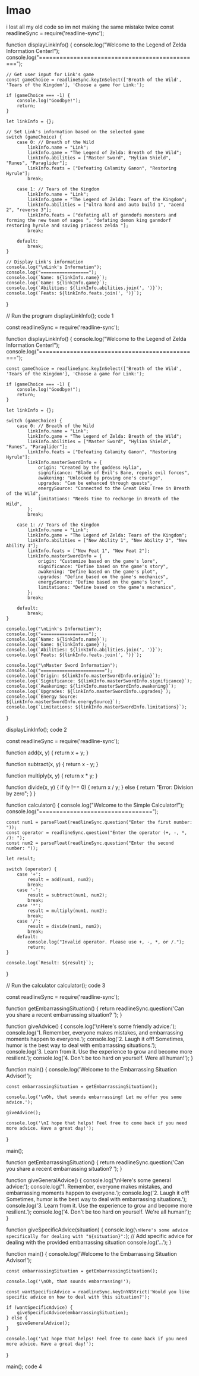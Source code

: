 # lmao
i lost all my old code so im not making the same mistake twice 
const readlineSync = require('readline-sync');

function displayLinkInfo() {
    console.log("Welcome to the Legend of Zelda Information Center!");
    console.log("===============================================");

    // Get user input for Link's game
    const gameChoice = readlineSync.keyInSelect(['Breath of the Wild', 'Tears of the Kingdom'], 'Choose a game for Link:');
    
    if (gameChoice === -1) {
        console.log("Goodbye!");
        return;
    }

    let linkInfo = {};

    // Set Link's information based on the selected game
    switch (gameChoice) {
        case 0: // Breath of the Wild
            linkInfo.name = "Link";
            linkInfo.game = "The Legend of Zelda: Breath of the Wild";
            linkInfo.abilities = ["Master Sword", "Hylian Shield", "Runes", "Paraglider"];
            linkInfo.feats = ["Defeating Calamity Ganon", "Restoring Hyrule"];
            break;

        case 1: // Tears of the Kingdom
            linkInfo.name = "Link";
            linkInfo.game = "The Legend of Zelda: Tears of the Kingdom";
            linkInfo.abilities = ["ultra hand and auto build 1", "acend 2", "reverse 3"];
            linkInfo.feats = ["defating all of ganndofs monsters and forming the new team of sages ", "defating demon king ganndorf restoring hyrule and saving princess zelda "];
            break;

        default:
            break;
    }

    // Display Link's information
    console.log("\nLink's Information");
    console.log("==================");
    console.log(`Name: ${linkInfo.name}`);
    console.log(`Game: ${linkInfo.game}`);
    console.log(`Abilities: ${linkInfo.abilities.join(', ')}`);
    console.log(`Feats: ${linkInfo.feats.join(', ')}`);
}

// Run the program
displayLinkInfo();
code 1



const readlineSync = require('readline-sync');

function displayLinkInfo() {
    console.log("Welcome to the Legend of Zelda Information Center!");
    console.log("===============================================");

    const gameChoice = readlineSync.keyInSelect(['Breath of the Wild', 'Tears of the Kingdom'], 'Choose a game for Link:');
    
    if (gameChoice === -1) {
        console.log("Goodbye!");
        return;
    }

    let linkInfo = {};

    switch (gameChoice) {
        case 0: // Breath of the Wild
            linkInfo.name = "Link";
            linkInfo.game = "The Legend of Zelda: Breath of the Wild";
            linkInfo.abilities = ["Master Sword", "Hylian Shield", "Runes", "Paraglider"];
            linkInfo.feats = ["Defeating Calamity Ganon", "Restoring Hyrule"];
            linkInfo.masterSwordInfo = {
                origin: "Created by the goddess Hylia",
                significance: "Blade of Evil's Bane, repels evil forces",
                awakening: "Unlocked by proving one's courage",
                upgrades: "Can be enhanced through quests",
                energySource: "Connected to the Great Deku Tree in Breath of the Wild",
                limitations: "Needs time to recharge in Breath of the Wild",
            };
            break;

        case 1: // Tears of the Kingdom
            linkInfo.name = "Link";
            linkInfo.game = "The Legend of Zelda: Tears of the Kingdom";
            linkInfo.abilities = ["New Ability 1", "New Ability 2", "New Ability 3"];
            linkInfo.feats = ["New Feat 1", "New Feat 2"];
            linkInfo.masterSwordInfo = {
                origin: "Customize based on the game's lore",
                significance: "Define based on the game's story",
                awakening: "Define based on the game's plot",
                upgrades: "Define based on the game's mechanics",
                energySource: "Define based on the game's lore",
                limitations: "Define based on the game's mechanics",
            };
            break;

        default:
            break;
    }

    console.log("\nLink's Information");
    console.log("==================");
    console.log(`Name: ${linkInfo.name}`);
    console.log(`Game: ${linkInfo.game}`);
    console.log(`Abilities: ${linkInfo.abilities.join(', ')}`);
    console.log(`Feats: ${linkInfo.feats.join(', ')}`);

    console.log("\nMaster Sword Information");
    console.log("========================");
    console.log(`Origin: ${linkInfo.masterSwordInfo.origin}`);
    console.log(`Significance: ${linkInfo.masterSwordInfo.significance}`);
    console.log(`Awakening: ${linkInfo.masterSwordInfo.awakening}`);
    console.log(`Upgrades: ${linkInfo.masterSwordInfo.upgrades}`);
    console.log(`Energy Source: ${linkInfo.masterSwordInfo.energySource}`);
    console.log(`Limitations: ${linkInfo.masterSwordInfo.limitations}`);
}

displayLinkInfo();
code 2







const readlineSync = require('readline-sync');

function add(x, y) {
    return x + y;
}

function subtract(x, y) {
    return x - y;
}

function multiply(x, y) {
    return x * y;
}

function divide(x, y) {
    if (y !== 0) {
        return x / y;
    } else {
        return "Error: Division by zero";
    }
}

function calculator() {
    console.log("Welcome to the Simple Calculator!");
    console.log("=================================");

    const num1 = parseFloat(readlineSync.question("Enter the first number: "));
    const operator = readlineSync.question("Enter the operator (+, -, *, /): ");
    const num2 = parseFloat(readlineSync.question("Enter the second number: "));

    let result;

    switch (operator) {
        case '+':
            result = add(num1, num2);
            break;
        case '-':
            result = subtract(num1, num2);
            break;
        case '*':
            result = multiply(num1, num2);
            break;
        case '/':
            result = divide(num1, num2);
            break;
        default:
            console.log("Invalid operator. Please use +, -, *, or /.");
            return;
    }

    console.log(`Result: ${result}`);
}

// Run the calculator
calculator();
code 3





const readlineSync = require('readline-sync');

function getEmbarrassingSituation() {
    return readlineSync.question('Can you share a recent embarrassing situation? ');
}

function giveAdvice() {
    console.log('\nHere\'s some friendly advice:');
    console.log('1. Remember, everyone makes mistakes, and embarrassing moments happen to everyone.');
    console.log('2. Laugh it off! Sometimes, humor is the best way to deal with embarrassing situations.');
    console.log('3. Learn from it. Use the experience to grow and become more resilient.');
    console.log('4. Don\'t be too hard on yourself. Were all human!');
}

function main() {
    console.log('Welcome to the Embarrassing Situation Advisor!');
    
    const embarrassingSituation = getEmbarrassingSituation();
    
    console.log('\nOh, that sounds embarrassing! Let me offer you some advice.');

    giveAdvice();

    console.log('\nI hope that helps! Feel free to come back if you need more advice. Have a great day!');
}

main();




function getEmbarrassingSituation() {
    return readlineSync.question('Can you share a recent embarrassing situation? ');
}

function giveGeneralAdvice() {
    console.log('\nHere\'s some general advice:');
    console.log('1. Remember, everyone makes mistakes, and embarrassing moments happen to everyone.');
    console.log('2. Laugh it off! Sometimes, humor is the best way to deal with embarrassing situations.');
    console.log('3. Learn from it. Use the experience to grow and become more resilient.');
    console.log('4. Don\'t be too hard on yourself. We\'re all human!');
}

function giveSpecificAdvice(situation) {
    console.log(`\nHere's some advice specifically for dealing with "${situation}":`);
    // Add specific advice for dealing with the provided embarrassing situation
    console.log('...');
}

function main() {
    console.log('Welcome to the Embarrassing Situation Advisor!');
    
    const embarrassingSituation = getEmbarrassingSituation();
    
    console.log('\nOh, that sounds embarrassing!');

    const wantSpecificAdvice = readlineSync.keyInYNStrict('Would you like specific advice on how to deal with this situation?');

    if (wantSpecificAdvice) {
        giveSpecificAdvice(embarrassingSituation);
    } else {
        giveGeneralAdvice();
    }

    console.log('\nI hope that helps! Feel free to come back if you need more advice. Have a great day!');
}

main();
code 4
